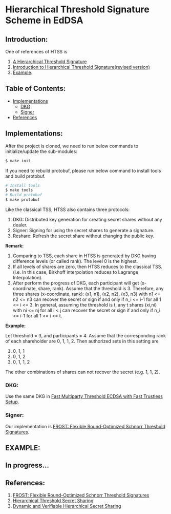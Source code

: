 
# Hierarchical Threshold Signature Scheme in EdDSA

## Introduction:
One of references of HTSS is 
1. [A Hierarchical Threshold Signature](https://medium.com/getamis/a-hierarchical-threshold-signature-830683b87873)
2. [Introduction to Hierarchical Threshold Signature(revised version)](https://medium.com/getamis/introduction-to-hierarchical-threshold-signature-revised-version-7446719bf427)
3. [Example](#Example).


## Table of Contents:

*	[Implementations](#implementation)
	*	[DKG](#DKG)
    *	[Signer](#Signer)
*	[References](#reference)


<h2 id="implementation">Implementations:</h2>

After the project is cloned, we need to run below commands to initialize/update the sub-modules:

```sh
$ make init
```

If you need to rebuild protobuf, please run below command to install tools and build protobuf.
```sh
# Install tools
$ make tools
# Build protobuf
$ make protobuf
```


Like the classical TSS, HTSS also contains three protocols:

1. DKG: Distributed key generation for creating secret shares without any dealer.
2. Signer: Signing for using the secret shares to generate a signature.
3. Reshare: Refresh the secret share without changing the public key.

**Remark:**
1. Comparing to TSS, each share in HTSS is  generated by DKG having difference levels (or called rank). The level 0 is the highest.
2. If all levels of shares are zero, then HTSS reduces to the classical TSS. (i.e. In this case, Birkhoff interpolation reduces to Lagrange Interpolation).
3. After perform the progress of DKG, each participant will get (x-coordinate, share, rank). Assume that the threshold is 3. Therefore, any three shares (x-coordinate, rank): (x1, n1), (x2, n2), (x3, n3)  with n1 <= n2 <= n3  can recover the secret or sign if and only if 
n_i <= i-1 for all 1 <= i <= 3. In general, assuming the threshold is t, any t shares (xi,ni) with ni <= nj for all i < j can recover the secret or sign if and only if n_i <= i-1 for all 1 <= i <= t.

**Example:**

Let threshold = 3, and participants = 4. Assume that the corresponding rank of each shareholder are 0, 1, 1, 2. Then authorized sets in this setting are 
1. 0, 1, 1
2. 0, 1, 2
3. 0, 1, 1, 2

The other combinations of shares can not recover the secret (e.g. 1, 1, 2).


<h3 id="DKG">DKG:</h3>

Use the same DKG in [Fast Multiparty Threshold ECDSA with Fast Trustless Setup](https://eprint.iacr.org/2019/114.pdf).

<h3 id="Signer">Signer:</h3>

Our implementation is [FROST: Flexible Round-Optimized Schnorr Threshold Signatures](https://eprint.iacr.org/2020/852.pdf).

<h2 id ="Example">EXAMPLE:<h2>
In progress...

<h2 id="reference">References:</h2>

1. [FROST: Flexible Round-Optimized Schnorr Threshold Signatures](https://eprint.iacr.org/2020/852.pdf)
2. [Hierarchical Threshold Secret Sharing](https://www.openu.ac.il/lists/mediaserver_documents/personalsites/tamirtassa/hss_conf.pdf)
3. [Dynamic and Verifiable Hierarchical Secret Sharing](https://eprint.iacr.org/2017/724.pdf)
